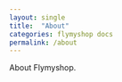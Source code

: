 ```yaml
---
layout: single
title:  "About"
categories: flymyshop docs
permalink: /about
---
```


About Flymyshop.